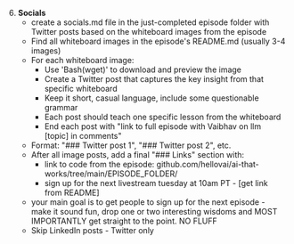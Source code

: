 

6. **Socials**
   - create a socials.md file in the just-completed episode folder with Twitter posts based on the whiteboard images from the episode
   - Find all whiteboard images in the episode's README.md (usually 3-4 images)
   - For each whiteboard image:
     - Use 'Bash(wget)' to download and preview the image 
     - Create a Twitter post that captures the key insight from that specific whiteboard
     - Keep it short, casual language, include some questionable grammar
     - Each post should teach one specific lesson from the whiteboard
     - End each post with "link to full episode with Vaibhav on llm [topic] in comments"
   - Format: "### Twitter post 1", "### Twitter post 2", etc.
   - After all image posts, add a final "### Links" section with:
     - link to code from the episode: github.com/hellovai/ai-that-works/tree/main/EPISODE_FOLDER/
     - sign up for the next livestream tuesday at 10am PT - [get link from README]
   - your main goal is to get people to sign up for the next episode - make it sound fun, drop one or two interesting wisdoms and MOST IMPORTANTLY get straight to the point. NO FLUFF
   - Skip LinkedIn posts - Twitter only
